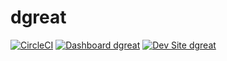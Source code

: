 # dgreat

[![CircleCI](https://circleci.com/gh/rjbain/dgreat.svg?style=shield)](https://circleci.com/gh/rjbain/dgreat)
[![Dashboard dgreat](https://img.shields.io/badge/dashboard-dgreat-yellow.svg)](https://dashboard.pantheon.io/sites/41cad7fe-472d-43a9-a470-d391b9622376#dev/code)
[![Dev Site dgreat](https://img.shields.io/badge/site-dgreat-blue.svg)](http://dev-dgreat.pantheonsite.io/)